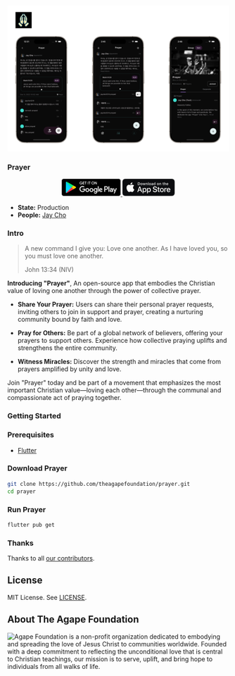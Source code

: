 <a href="http://www.crosswand.com/app/prayer"><img src="docs/screenshots/overview.png"></a>

### Prayer

<p align="center">
  <a href="https://play.google.com/store/apps/details?id=com.crosswand.prayer">
    <img 
      src="docs/badges/google-play-badge.png"
      alt="Google Play and the Google Play logo are trademarks of Google LLC."
      height="40"
    />
  </a>
  <a href="https://apps.apple.com/app/id6471775802
">
    <img 
      src="docs/badges/app-store-badge.png" 
      height="40"
    />
  </a>
</p>

- **State:** Production
- **People:** [Jay Cho](https://github.com/jaycho1214)

### Intro

> A new command I give you: Love one another. As I have loved you, so you must love one another.
>
> John 13:34 (NIV)

**Introducing "Prayer"**, An open-source app that embodies the Christian value of loving one another through the power of collective prayer.

- **Share Your Prayer:** Users can share their personal prayer requests, inviting others to join in support and prayer, creating a nurturing community bound by faith and love.
  
- **Pray for Others:** Be part of a global network of believers, offering your prayers to support others. Experience how collective praying uplifts and strengthens the entire community.

- **Witness Miracles:** Discover the strength and miracles that come from prayers amplified by unity and love.

Join "Prayer" today and be part of a movement that emphasizes the most important Christian value—loving each other—through the communal and compassionate act of praying together.

### Getting Started

### Prerequisites

- [Flutter](https://flutter.dev/)

### Download Prayer
```sh
git clone https://github.com/theagapefoundation/prayer.git
cd prayer
```

### Run Prayer
```sh
flutter pub get
```

### Thanks

Thanks to all [our contributors](/docs/contributors.md).

## License

MIT License. See [LICENSE](LICENSE).

## About The Agape Foundation

<a href="#">
  <img align="left" src="https://avatars.githubusercontent.com/u/154545056?s=200&v=4"/>
</a>

Agape Foundation is a non-profit organization dedicated to embodying and spreading the love of Jesus Christ to communities worldwide. Founded with a deep commitment to reflecting the unconditional love that is central to Christian teachings, our mission is to serve, uplift, and bring hope to individuals from all walks of life.
